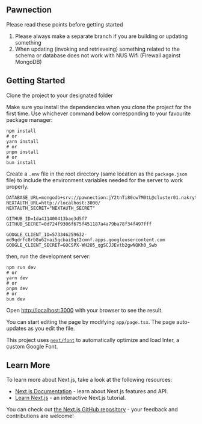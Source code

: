 ## Pawnection

Please read these points before getting started
1. Please always make a separate branch if you are building or updating something
2. When updating (invoking and retrieveing) something related to the schema or database does not work with NUS Wifi (Firewall against MongoDB)

## Getting Started
Clone the project to your designated folder

Make sure you install the dependencies when you clone the project for the first time. Use whichever command below corresponding to your favourite package manager:

```shell
npm install
# or
yarn install
# or
pnpm install
# or
bun install
```

Create a `.env` file in the root directory (same location as the `package.json` file) to include the environment variables needed for the server to work properly.

```shell
DATABASE_URL=mongodb+srv://pawnection:jY2tnTi80cw7M0tL@cluster01.nakrytt.mongodb.net/paw
NEXTAUTH_URL=http://localhost:3000/
NEXTAUTH_SECRET="NEXTAUTH_SECRET"

GITHUB_ID=1da411400413bae3d5f7
GITHUB_SECRET=0d724f9306f675f451187a4a79ba78f34f497fff

GOOGLE_CLIENT_ID=573346259632-md9qdrfc8rb8u62nai5gcbai9qt2cmnf.apps.googleusercontent.com
GOOGLE_CLIENT_SECRET=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
```

then, run the development server:

```shell
npm run dev
# or
yarn dev
# or
pnpm dev
# or
bun dev
```

Open [http://localhost:3000](http://localhost:3000) with your browser to see the result.

You can start editing the page by modifying `app/page.tsx`. The page auto-updates as you edit the file.

This project uses [`next/font`](https://nextjs.org/docs/basic-features/font-optimization) to automatically optimize and load Inter, a custom Google Font.

## Learn More

To learn more about Next.js, take a look at the following resources:

- [Next.js Documentation](https://nextjs.org/docs) - learn about Next.js features and API.
- [Learn Next.js](https://nextjs.org/learn) - an interactive Next.js tutorial.

You can check out [the Next.js GitHub repository](https://github.com/vercel/next.js/) - your feedback and contributions are welcome!
